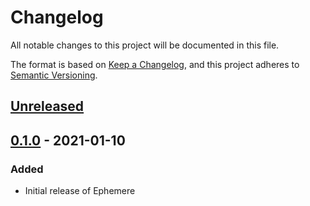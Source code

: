 # Changelog
All notable changes to this project will be documented in this file.

The format is based on [Keep a Changelog](https://keepachangelog.com/en/1.0.0/),
and this project adheres to [Semantic Versioning](https://semver.org/spec/v2.0.0.html).

## [Unreleased]

## [0.1.0] - 2021-01-10
### Added
- Initial release of Ephemere

[Unreleased]: https://github.com/ephemere-app/ephemere/compare/0.1.0...HEAD
[0.1.0]: https://github.com/ephemere-app/ephemere/releases/tag/0.1.0
